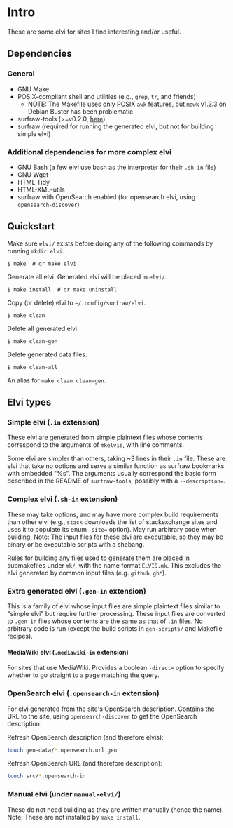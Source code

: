 # Intro

These are some elvi for sites I find interesting and/or useful.

## Dependencies

### General

* GNU Make
* POSIX-compliant shell and utilities (e.g., `grep`, `tr`, and friends)
  - NOTE: The Makefile uses only POSIX `awk` features, but `mawk` v1.3.3 on
    Debian Buster has been problematic
* surfraw-tools (>=v0.2.0, [here](https://github.com/hoboneer/surfraw-tools))
* surfraw (required for running the generated elvi, but not for building simple elvi)

### Additional dependencies for more complex elvi

* GNU Bash (a few elvi use bash as the interpreter for their `.sh-in` file)
* GNU Wget
* HTML Tidy
* HTML-XML-utils
* surfraw with OpenSearch enabled (for opensearch elvi, using `opensearch-discover`)

## Quickstart

Make sure `elvi/` exists before doing any of the following commands by running
`mkdir elvi`.

    $ make  # or make elvi

Generate all elvi.  Generated elvi will be placed in `elvi/`.

    $ make install  # or make uninstall

Copy (or delete) elvi to `~/.config/surfraw/elvi`.

    $ make clean

Delete all generated elvi.

    $ make clean-gen

Delete generated data files.

    $ make clean-all

An alias for `make clean clean-gen`.

## Elvi types

### Simple elvi (`.in` extension)

These elvi are generated from simple plaintext files whose contents correspond
to the arguments of `mkelvis`, with line comments.

Some elvi are simpler than others, taking ~3 lines in their `.in` file.  These
are elvi that take no options and serve a similar function as surfraw bookmarks
with embedded "%s".  The arguments usually correspond the basic form described
in the README of `surfraw-tools`, possibly with a `--description=`.

### Complex elvi (`.sh-in` extension)

These may take options, and may have more complex build requirements than other
elvi (e.g., `stack` downloads the list of stackexchange sites and uses it to
populate its enum `-site=` option).  May run arbitrary code when building.
Note: The input files for these elvi are executable, so they may be binary or
be executable scripts with a shebang.

Rules for building any files used to generate them are placed in submakefiles
under `mk/`, with the name format `ELVIS.mk`.  This excludes the elvi generated
by common input files (e.g. `github`, `gh*`).

### Extra generated elvi (`.gen-in` extension)

This is a family of elvi whose input files are simple plaintext files similar
to "simple elvi" but require further processing.  These input files are
converted to `.gen-in` files whose contents are the same as that of `.in`
files.  No arbitrary code is run (except the build scripts in `gen-scripts/`
and Makefile recipes).

#### MediaWiki elvi (`.mediawiki-in` extension)

For sites that use MediaWiki.  Provides a boolean `-direct=` option to specify
whether to go straight to a page matching the query.

### OpenSearch elvi (`.opensearch-in` extension)

For elvi generated from the site's OpenSearch description.  Contains the URL to
the site, using `opensearch-discover` to get the OpenSearch description.

Refresh OpenSearch description (and therefore elvis):

```sh
touch gen-data/*.opensearch.url.gen
```

Refresh OpenSearch URL (and therefore description):

```sh
touch src/*.opensearch-in
```

### Manual elvi (under `manual-elvi/`)

These do not need building as they are written manually (hence the name).
Note: These are not installed by `make install`.
